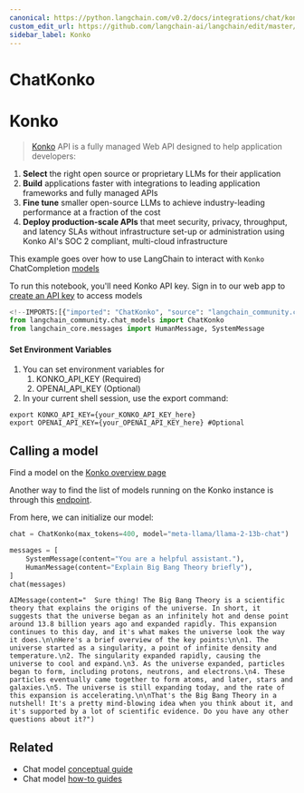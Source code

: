 ```yaml
---
canonical: https://python.langchain.com/v0.2/docs/integrations/chat/konko/
custom_edit_url: https://github.com/langchain-ai/langchain/edit/master/docs/docs/integrations/chat/konko.ipynb
sidebar_label: Konko
---
```


# ChatKonko

# Konko

> [Konko](https://www.konko.ai/) API is a fully managed Web API designed to help application developers:

1. **Select** the right open source or proprietary LLMs for their application
2. **Build** applications faster with integrations to leading application frameworks and fully managed APIs
3. **Fine tune** smaller open-source LLMs to achieve industry-leading performance at a fraction of the cost
4. **Deploy production-scale APIs** that meet security, privacy, throughput, and latency SLAs without infrastructure set-up or administration using Konko AI's SOC 2 compliant, multi-cloud infrastructure

This example goes over how to use LangChain to interact with `Konko` ChatCompletion [models](https://docs.konko.ai/docs/list-of-models#konko-hosted-models-for-chatcompletion)

To run this notebook, you'll need Konko API key. Sign in to our web app to [create an API key](https://platform.konko.ai/settings/api-keys) to access models

```python
<!--IMPORTS:[{"imported": "ChatKonko", "source": "langchain_community.chat_models", "docs": "https://api.python.langchain.com/en/latest/chat_models/langchain_community.chat_models.konko.ChatKonko.html", "title": "ChatKonko"}, {"imported": "HumanMessage", "source": "langchain_core.messages", "docs": "https://api.python.langchain.com/en/latest/messages/langchain_core.messages.human.HumanMessage.html", "title": "ChatKonko"}, {"imported": "SystemMessage", "source": "langchain_core.messages", "docs": "https://api.python.langchain.com/en/latest/messages/langchain_core.messages.system.SystemMessage.html", "title": "ChatKonko"}]-->
from langchain_community.chat_models import ChatKonko
from langchain_core.messages import HumanMessage, SystemMessage
```

#### Set Environment Variables

1. You can set environment variables for 
   1. KONKO_API_KEY (Required)
   2. OPENAI_API_KEY (Optional)
2. In your current shell session, use the export command:

```shell
export KONKO_API_KEY={your_KONKO_API_KEY_here}
export OPENAI_API_KEY={your_OPENAI_API_KEY_here} #Optional
```

## Calling a model

Find a model on the [Konko overview page](https://docs.konko.ai/docs/list-of-models)

Another way to find the list of models running on the Konko instance is through this [endpoint](https://docs.konko.ai/reference/get-models).

From here, we can initialize our model:

```python
chat = ChatKonko(max_tokens=400, model="meta-llama/llama-2-13b-chat")
```

```python
messages = [
    SystemMessage(content="You are a helpful assistant."),
    HumanMessage(content="Explain Big Bang Theory briefly"),
]
chat(messages)
```

```output
AIMessage(content="  Sure thing! The Big Bang Theory is a scientific theory that explains the origins of the universe. In short, it suggests that the universe began as an infinitely hot and dense point around 13.8 billion years ago and expanded rapidly. This expansion continues to this day, and it's what makes the universe look the way it does.\n\nHere's a brief overview of the key points:\n\n1. The universe started as a singularity, a point of infinite density and temperature.\n2. The singularity expanded rapidly, causing the universe to cool and expand.\n3. As the universe expanded, particles began to form, including protons, neutrons, and electrons.\n4. These particles eventually came together to form atoms, and later, stars and galaxies.\n5. The universe is still expanding today, and the rate of this expansion is accelerating.\n\nThat's the Big Bang Theory in a nutshell! It's a pretty mind-blowing idea when you think about it, and it's supported by a lot of scientific evidence. Do you have any other questions about it?")
```

## Related

- Chat model [conceptual guide](/docs/concepts/#chat-models)
- Chat model [how-to guides](/docs/how_to/#chat-models)